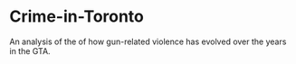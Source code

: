 # Crime-in-Toronto
An analysis of the of how gun-related violence has evolved over the years in the GTA.
